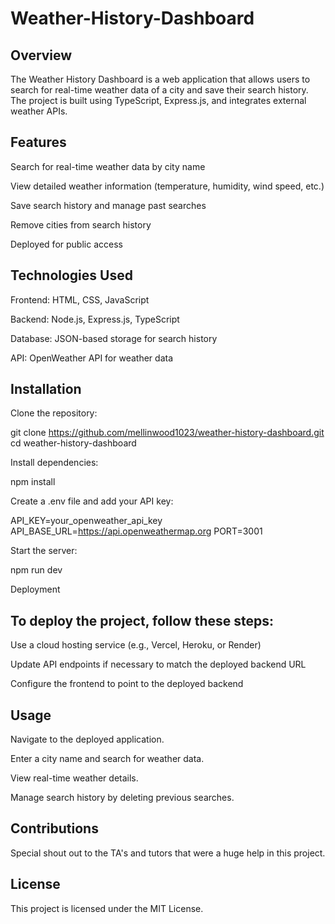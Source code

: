 # Weather-History-Dashboard

## Overview

The Weather History Dashboard is a web application that allows users to search for real-time weather data of a city and save their search history. The project is built using TypeScript, Express.js, and integrates external weather APIs.

## Features

Search for real-time weather data by city name

View detailed weather information (temperature, humidity, wind speed, etc.)

Save search history and manage past searches

Remove cities from search history

Deployed for public access

## Technologies Used

Frontend: HTML, CSS, JavaScript

Backend: Node.js, Express.js, TypeScript

Database: JSON-based storage for search history

API: OpenWeather API for weather data

## Installation

Clone the repository:

git clone https://github.com/mellinwood1023/weather-history-dashboard.git
cd weather-history-dashboard

Install dependencies:

npm install

Create a .env file and add your API key:

API_KEY=your_openweather_api_key
API_BASE_URL=https://api.openweathermap.org
PORT=3001

Start the server:

npm run dev

Deployment

## To deploy the project, follow these steps:

Use a cloud hosting service (e.g., Vercel, Heroku, or Render)

Update API endpoints if necessary to match the deployed backend URL

Configure the frontend to point to the deployed backend

## Usage

Navigate to the deployed application.

Enter a city name and search for weather data.

View real-time weather details.

Manage search history by deleting previous searches.

## Contributions

Special shout out to the TA's and tutors that were a huge help in this project. 

## License

This project is licensed under the MIT License.

